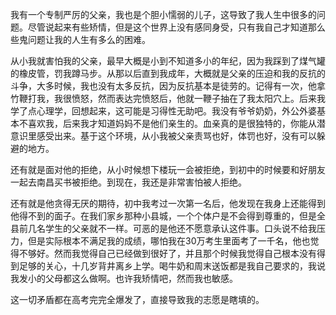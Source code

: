我有一个专制严厉的父亲，我也是个胆小懦弱的儿子，这导致了我人生中很多的问题。尽管说起来有些矫情，但是这个世界上没有感同身受，只有我自己才知道那么些鬼问题让我的人生有多么的困难。

从小我就害怕我的父亲，最早大概是小到不知道多小的年纪，因为我踩到了煤气罐的橡皮管，罚我蹲马步。从那以后直到我成年，大概就是父亲的压迫和我的反抗的斗争，大多时候，我也没有太多反抗，因为反抗基本是徒劳的。记得有一次，他拿竹鞭打我，我很愤怒，然而表达完愤怒后，他就一鞭子抽在了我太阳穴上。后来我学了点心理学，回想起来，这可能是习得性无助吧。我没有爷爷奶奶，外公外婆基本不喜欢我，后来我才知道妈妈不是他们亲生的。血亲真的是很独特的，你能从潜意识里感受出来。基于这个环境，从小我被父亲责骂也好，体罚也好，没有可以躲避的地方。

还有就是面对他的拒绝，从小时候想下楼玩一会被拒绝，到初中的时候要和好朋友一起去南昌买书被拒绝。到现在，我还是非常害怕被人拒绝。

还有就是他贪得无厌的期待，初中我考过一次第一名后，他发现在我身上还能得到他得不到的面子。在我们家乡那种小县城，一个个体户是不会得到尊重的，但是全县前几名学生的父亲就不一样。可恶的是他还不愿意承认这件事。口头说不给我压力，但是实际根本不满足我的成绩，哪怕我在30万考生里面考了一千名，他也觉得不够好。然而我觉得自己已经做到很好了，并且那个时候我觉得自己根本没有得到足够的关心，十几岁背井离乡上学。喝牛奶和周末送饭都是我自己要求的，我说我发小的父母都这么做啊。也许我矫情吧，然而我也敏感。

这一切矛盾都在高考完完全爆发了，直接导致我的志愿是瞎填的。